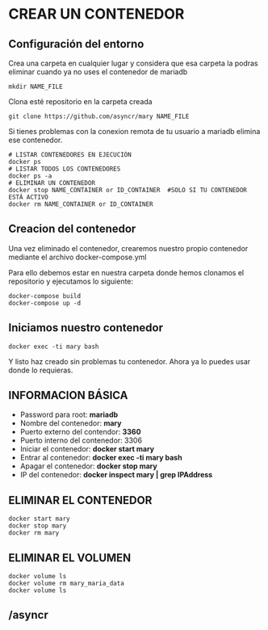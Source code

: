 # CREAR UN CONTENEDOR 


## Configuración del entorno
Crea una carpeta en cualquier lugar y considera que esa carpeta la podras eliminar cuando ya no uses el contenedor de mariadb

```
mkdir NAME_FILE
```
Clona esté repositorio en la carpeta creada
```
git clone https://github.com/asyncr/mary NAME_FILE
```
Si tienes problemas con la conexion remota de tu usuario a mariadb elimina ese contenedor.

```
# LISTAR CONTENEDORES EN EJECUCIÓN
docker ps 
# LISTAR TODOS LOS CONTENEDORES
docker ps -a
# ELIMINAR UN CONTENEDOR  
docker stop NAME_CONTAINER or ID_CONTAINER  #SOLO SI TU CONTENEDOR ESTÁ ACTIVO
docker rm NAME_CONTAINER or ID_CONTAINER
```

## Creacion del contenedor
Una vez eliminado el contenedor, crearemos nuestro propio contenedor mediante el archivo docker-compose.yml

Para ello debemos estar en nuestra carpeta donde hemos clonamos el repositorio y ejecutamos lo siguiente:
```
docker-compose build
docker-compose up -d
```

## Iniciamos nuestro contenedor
```
docker exec -ti mary bash
```
Y listo haz creado sin problemas tu contenedor.
Ahora ya lo puedes usar donde lo requieras.

## INFORMACION BÁSICA
- Password para root: __mariadb__
- Nombre del contenedor: __mary__
- Puerto externo del contendor: __3360__
- Puerto interno del contenedor: 3306
- Iniciar el contenedor: __docker start mary__
- Entrar al contenedor: __docker exec -ti mary bash__
- Apagar el contenedor: __docker stop mary__
- IP del contenedor: __docker inspect mary | grep IPAddress__
## ELIMINAR EL CONTENEDOR
```
docker start mary
docker stop mary
docker rm mary
```
## ELIMINAR EL VOLUMEN
```
docker volume ls
docker volume rm mary_maria_data
docker volume ls
```

## /asyncr